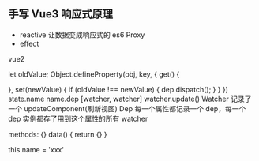## 手写 Vue3 响应式原理

- reactive 让数据变成响应式的  es6 Proxy
- effect 




vue2

let oldValue;
Object.defineProperty(obj, key, {
  get() {

  },
  set(newValue) {
    if (oldValue !== newValue) {
      dep.dispatch();
    }
  }
})
state.name  name.dep  [watcher, watcher] watcher.update()
Watcher 记录了一个 updateComponent(刷新视图)
Dep 每一个属性都记录一个 dep，每一个 dep 实例都存了用到这个属性的所有 watcher

methods: {}
data() {
  return {}
}

this.name = 'xxx'